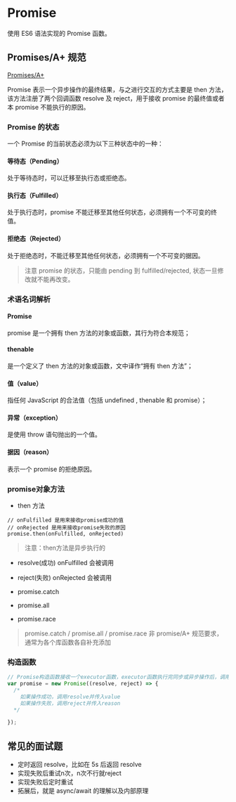 # Promise

使用 ES6 语法实现的 Promise 函数。

## Promises/A+ 规范

[Promises/A+](https://promisesaplus.com/)

Promise 表示一个异步操作的最终结果，与之进行交互的方式主要是 then 方法，该方法注册了两个回调函数 resolve 及 reject，用于接收 promise 的最终值或者本 promise 不能执行的原因。

### Promise 的状态

一个 Promise 的当前状态必须为以下三种状态中的一种：

#### 等待态（Pending）

处于等待态时，可以迁移至执行态或拒绝态。

#### 执行态（Fulfilled）

处于执行态时，promise 不能迁移至其他任何状态，必须拥有一个不可变的终值。

#### 拒绝态（Rejected）

处于拒绝态时，不能迁移至其他任何状态，必须拥有一个不可变的据因。

> 注意 promise 的状态，只能由 pending 到 fulfilled/rejected, 状态一旦修改就不能再改变。

### 术语名词解析

#### Promise

promise 是一个拥有 then 方法的对象或函数，其行为符合本规范；

#### thenable

是一个定义了 then 方法的对象或函数，文中译作“拥有 then 方法”；

#### 值（value）

指任何 JavaScript 的合法值（包括 undefined , thenable 和 promise）；

#### 异常（exception）

是使用 throw 语句抛出的一个值。

#### 据因（reason）

表示一个 promise 的拒绝原因。

### promise对象方法

+ then 方法

```
// onFulfilled 是用来接收promise成功的值
// onRejected 是用来接收promise失败的原因
promise.then(onFulfilled, onRejected)
```
> 注意：then方法是异步执行的

+ resolve(成功) onFulfilled 会被调用

+ reject(失败) onRejected 会被调用

+ promise.catch

+ promise.all

+ promise.race

> promise.catch / promise.all / promise.race 非 promise/A+ 规范要求，通常为各个库函数各自补充添加


### 构造函数

```JavaScript
// Promise构造函数接收一个executor函数，executor函数执行完同步或异步操作后，调用它的两个参数resolve和reject
var promise = new Promise((resolve, reject) => {
  /*
    如果操作成功，调用resolve并传入value
    如果操作失败，调用reject并传入reason
  */

});
```

## 常见的面试题
- 定时返回 resolve，比如在 5s 后返回 resolve
- 实现失败后重试n次，n次不行就reject
- 实现失败后定时重试
- 拓展后，就是 async/await 的理解以及内部原理
